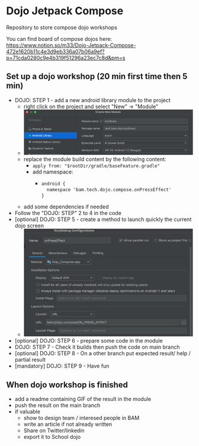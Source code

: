 # Dojo Jetpack Compose
Repository to store compose dojo workshops

You can find board of compose dojos here: https://www.notion.so/m33/Dojo-Jetpack-Compose-472e1620b11c4e3d9eb336a07b06a9ef?p=71cda0280c9e4b319f51296a23ec7c8d&pm=s


## Set up a dojo workshop (20 min first time then 5 min)

- DOJO: STEP 1 - add a new android library module to the project
  - right click on the project and select "New" -> "Module"
  - ![dojo-step-5.png](dojo-step-5.png)
  - replace the module build content by the following content:
    - `apply from: "$rootDir/gradle/baseFeature.gradle"`
    - add namespace:
      - ```
        android {
          namespace 'bam.tech.dojo.compose.onPressEffect'
        }
        ```
  - add some dependencies if needed
- Follow the "DOJO: STEP" 2 to 4 in the code
- [optional] DOJO: STEP 5 - create a method to launch quickly the current dojo screen
  - ![dojo-step-4.png](dojo-step-4.png)
- [optional] DOJO: STEP 6 - prepare some code in the module
- DOJO: STEP 7 - Check it builds then push the code on main branch
- [optional] DOJO: STEP 8 - On a other branch put expected result/ help / partial result
- [mandatory] DOJO: STEP 9 - Have fun

## When dojo workshop is finished

- add a readme containing GIF of the result in the module
- push the result on the main branch
- if valuable
  - show to design team / interesed people in BAM
  - write an article if not already written
  - Share on Twitter/linkedin
  - export it to School dojo
